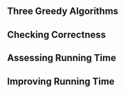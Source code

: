Three Greedy Algorithms
-----------------------

Checking Correctness
--------------------

Assessing Running Time
----------------------

Improving Running Time
----------------------
